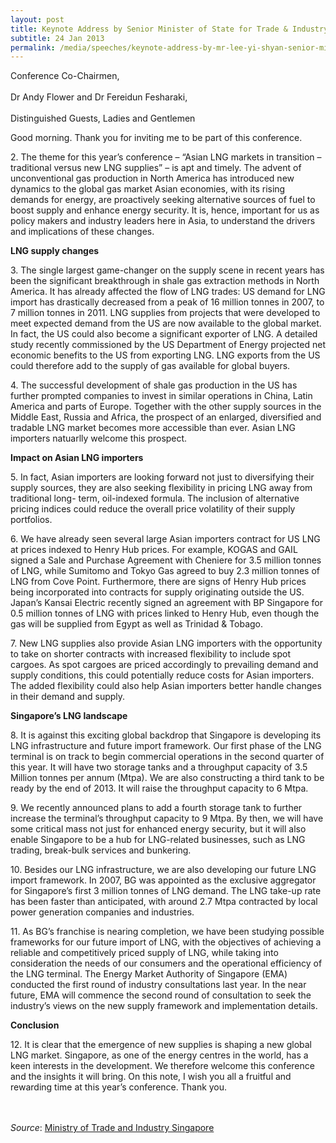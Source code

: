 ```yaml
---
layout: post
title: Keynote Address by Senior Minister of State for Trade & Industry and National Development Lee Yi Shyan at the LNG Supplies for Asian Markets 2013
subtitle: 24 Jan 2013
permalink: /media/speeches/keynote-address-by-mr-lee-yi-shyan-senior-minister-of-state-for-trade-industry-and-national-development-at-the-lng-supplies-for-asian-markets-2013-24-january-2013
---
```


Conference Co-Chairmen, 
<br><br>Dr Andy Flower and Dr Fereidun Fesharaki, 
<br><br>Distinguished Guests, 
Ladies and Gentlemen

Good morning. Thank you for inviting me to be part of this conference.

2.&nbsp;The theme for this year’s conference – “Asian LNG markets in transition – traditional versus new LNG supplies” – is apt and timely. The advent of unconventional gas production in North America has introduced new dynamics to the global gas market Asian economies, with its rising demands for energy, are proactively seeking alternative sources of fuel to boost supply and enhance energy security. It is, hence, important for us as policy makers and industry leaders here in Asia, to understand the drivers and implications of these changes.

**LNG supply changes**

3.&nbsp;The single largest game-changer on the supply scene in recent years has been the significant breakthrough in shale gas extraction methods in North America. It has already affected the flow of LNG trades: US demand for LNG import has drastically decreased from a peak of 16 million tonnes in 2007, to 7 million tonnes in 2011. LNG supplies from projects that were developed to meet expected demand from the US are now available to the global market. In fact, the US could also become a significant exporter of LNG. A detailed study recently commissioned by the US Department of Energy projected net economic benefits to the US from exporting LNG. LNG exports from the US could therefore add to the supply of gas available for global buyers.

4.&nbsp;The successful development of shale gas production in the US has further prompted companies to invest in similar operations in China, Latin America and parts of Europe. Together with the other supply sources in the Middle East, Russia and Africa, the prospect of an enlarged, diversified and tradable LNG market becomes more accessible than ever. Asian LNG importers natuarlly welcome this prospect.

**Impact on Asian LNG importers**

5.&nbsp;In fact, Asian importers are looking forward not just to diversifying their supply sources, they are also seeking flexibility in pricing LNG away from traditional long- term, oil-indexed formula. The inclusion of alternative pricing indices could reduce the overall price volatility of their supply portfolios.

6.&nbsp;We have already seen several large Asian importers contract for US LNG at prices indexed to Henry Hub prices. For example, KOGAS and GAIL signed a Sale and Purchase Agreement with Cheniere for 3.5 million tonnes of LNG, while Sumitomo and Tokyo Gas agreed to buy 2.3 million tonnes of LNG from Cove Point. Furthermore, there are signs of Henry Hub prices being incorporated into contracts for supply originating outside the US. Japan’s Kansai Electric recently signed an agreement with BP Singapore for 0.5 million tonnes of LNG with prices linked to Henry Hub, even though the gas will be supplied from Egypt as well as Trinidad & Tobago.

7.&nbsp;New LNG supplies also provide Asian LNG importers with the opportunity to take on shorter contracts with increased flexibility to include spot cargoes. As spot cargoes are priced accordingly to prevailing demand and supply conditions, this could potentially reduce costs for Asian importers. The added flexibility could also help Asian importers better handle changes in their demand and supply.

**Singapore’s LNG landscape**

8.&nbsp;It is against this exciting global backdrop that Singapore is developing its LNG infrastructure and future import framework. Our first phase of the LNG terminal is on track to begin commercial operations in the second quarter of this year. It will have two storage tanks and a throughput capacity of 3.5 Million tonnes per annum (Mtpa). We are also constructing a third tank to be ready by the end of 2013. It will raise the throughput capacity to 6 Mtpa.

9.&nbsp;We recently announced plans to add a fourth storage tank to further increase the terminal’s throughput capacity to 9 Mtpa. By then, we will have some critical mass not just for enhanced energy security, but it will also enable Singapore to be a hub for LNG-related businesses, such as LNG trading, break-bulk services and bunkering.

10.&nbsp;Besides our LNG infrastructure, we are also developing our future LNG import framework. In 2007, BG was appointed as the exclusive aggregator for Singapore’s first 3 million tonnes of LNG demand. The LNG take-up rate has been faster than anticipated, with around 2.7 Mtpa contracted by local power generation companies and industries.

11.&nbsp;As BG’s franchise is nearing completion, we have been studying possible frameworks for our future import of LNG, with the objectives of achieving a reliable and competitively priced supply of LNG, while taking into consideration the needs of our consumers and the operational efficiency of the LNG terminal. The Energy Market Authority of Singapore (EMA) conducted the first round of industry consultations last year. In the near future, EMA will commence the second round of consultation to seek the industry’s views on the new supply framework and implementation details.

**Conclusion**

12.&nbsp;It is clear that the emergence of new supplies is shaping a new global LNG market. Singapore, as one of the energy centres in the world, has a keen interests in the development. We therefore welcome this conference and the insights it will bring. On this note, I wish you all a fruitful and rewarding time at this year’s conference. Thank you.
<br><br><br>


*Source*: [<a href="https://www.mti.gov.sg/" target="_blank">Ministry of Trade and Industry Singapore</a>](https://www.mti.gov.sg/)
